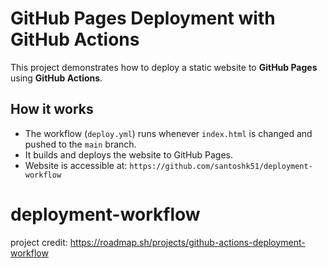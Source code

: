 # GitHub Pages Deployment with GitHub Actions

This project demonstrates how to deploy a static website to **GitHub Pages** using **GitHub Actions**.

## How it works
- The workflow (`deploy.yml`) runs whenever `index.html` is changed and pushed to the `main` branch.
- It builds and deploys the website to GitHub Pages.
- Website is accessible at: `https://github.com/santoshk51/deployment-workflow`
# deployment-workflow

project credit: https://roadmap.sh/projects/github-actions-deployment-workflow
